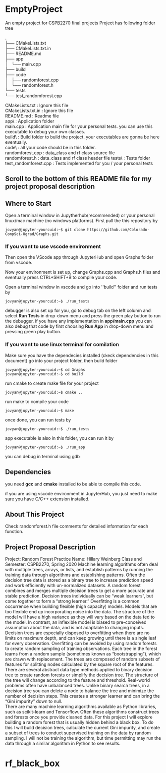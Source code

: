# EmptyProject
An empty project for CSPB2270 final projects
Project has following folder tree

.  
├── CMakeLists.txt  
├── CMakeLists.txt.in  
├── README.md  
├── app  
│   └── main.cpp  
├── build  
├── code  
│   ├── randomforest.cpp    
│   └── randomforest.h  
└── tests  
    └── test_randomforest.cpp  

CMakeLists.txt      : Ignore this file  
CMakeLists.txt.in   : Ignore this file  
README.md           : Readme file  
app\                : Application folder  
main.cpp            : Application main file for your personal tests. you can use this executable to debug your own classes.  
build\              : Build folder to build the project. your executables are gonna be here eventually.  
code\               : all your code should be in this folder.   
randomforest.cpp            : data_class and rf class source file  
randomforest.h              : data_class and rf class header file
tests\              : Tests folder  
test_randomforest.cpp     : Tests implemented for you / your personal tests  

## Scroll to the bottom of this README file for my project proposal description

## Where to Start
Open a terminal window in Jupytherhub(recommended) or your personal linux/mac machine (no windows platforms). First pull the this repository by
```console
jovyan@jupyter-yourcuid:~$ git clone https://github.com/Colorado-CompSci-Ugrad/Graphs.git
```
### If you want to use vscode environment
Then open the VScode app through JupyterHub and open Graphs folder from vscode.

Now your environment is set up, change Graphs.cpp and Graphs.h files and eventually press CTRL+SHIFT+B to compile your code.

Open a terminal window in vscode and go into ''build'' folder and run tests by
```console
jovyan@jupyter-yourcuid:~$ ./run_tests
```
debugger is also set up for you, go to debug tab on the left column and select **Run Tests** in drop-down menu and press the green play button to run the debugger. if you have any implementation in **app/main.cpp** you can also debug that code by first choosing **Run App** in drop-down menu and pressing green play button.

### If you want to use linux terminal for comilation
Make sure you have the dependecies installed (ckeck dependencies in this document)
go into your project folder, then build folder
```console
jovyan@jupyter-yourcuid:~$ cd Graphs
jovyan@jupyter-yourcuid:~$ cd build
```
run cmake to create make file for your project
```console
jovyan@jupyter-yourcuid:~$ cmake ..
```
run make to compile your code
```console
jovyan@jupyter-yourcuid:~$ make
```
once done, you can run tests by 
```console
jovyan@jupyter-yourcuid:~$ ./run_tests
```
app executable is also in this folder, you can run it by
```console
jovyan@jupyter-yourcuid:~$ ./run_app
```
you can debug in terminal using gdb

## Dependencies
you need **gcc** and **cmake** installed to be able to compile this code.

if you are using vscode environment in JupyterHub, you just need to make sure you have C/C++ extension installed.

## About This Project
Check randomforest.h file comments for detailed information for each function.

## Project Proposal Description

Project: Random Forest Practice
Name: Hillary Weinberg
Class and Semester: CSPB2270, Spring 2020
Machine learning algorithms often deal with multiple trees, arrays, or lists, and establish patterns by running the training data through algorithms and establishing patterns.  Often the decision tree data is stored as a binary tree to increase prediction speed and work efficiently with un-normalized datasets.  A random forest combines and merges multiple decision trees to get a more accurate and stable prediction.  Decision trees individually can be “weak learners”, but come together to form a “strong learner.”
Overfitting is a common occurrence when building flexible (high capacity) models.  Models that are too flexible end up incorporating noise into the data.  The structure of the model will have a high variance as they will vary based on the data fed to the model.  In contrast, an inflexible model is biased to pre-conceived assumption about the data, and is not adaptable to changing inputs.  Decision trees are especially disposed to overfitting when there are no limits on maximum depth, and can keep growing until there is a single leaf for every observation.  Overfitting can be avoided by using random forests to create random sampling of training observations.  Each tree in the forest learns from a random sample (sometimes known as “bootstrapping”), which are drawn with replacement.  The trees are composed of random subsets of features for splitting nodes calculated by the square root of the features. 
There are several abstract data type methods applied to binary decision tree to create random forests or simplify the decision tree.  The structure of the tree will change according to the feature and threshold.  Real-world problems often have unbalanced trees.  Unlike binary search trees, in a decision tree you can delete a node to balance the tree and minimize the number of decision steps.  This creates a stronger learner and can bring the “Gini impurity” down to null.    
There are many machine learning algorithms available as Python libraries, such as scikit-learn and Tensorflow.  Often these algorithms construct trees and forests once you provide cleaned data.  For this project I will explore building a random forest that is usually hidden behind a black box.  To do this I will build decision trees, calculate the current Gini impurity, and create a subset of trees to conduct supervised training on the data by random sampling.  I will not be training the algorithm, but time permitting may run the data through a similar algorithm in Python to see results.

# rf_black_box
